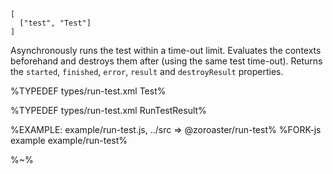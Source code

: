 ```## async runTest => RunTestResult
[
  ["test", "Test"]
]
```

Asynchronously runs the test within a time-out limit. Evaluates the contexts beforehand and destroys them after (using the same test time-out). Returns the `started`, `finished`, `error`, `result` and `destroyResult` properties.

%TYPEDEF types/run-test.xml Test%

%TYPEDEF types/run-test.xml RunTestResult%

%EXAMPLE: example/run-test.js, ../src => @zoroaster/run-test%
%FORK-js example example/run-test%

%~%